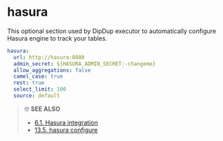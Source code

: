 # hasura

This optional section used by DipDup executor to automatically configure Hasura engine to track your tables.

```yaml
hasura:
  url: http://hasura:8080
  admin_secret: ${HASURA_ADMIN_SECRET:-changeme}
  allow_aggregations: false
  camel_case: true
  rest: true
  select_limit: 100
  source: default
```

> 🤓 **SEE ALSO**
>
> * [6.1. Hasura integration](../graphql/hasura.md)
> * [13.5. hasura configure](../cli-reference.md#dipdup-hasura-configure)
